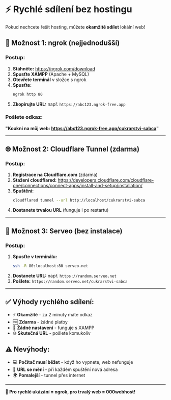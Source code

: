 # ⚡ Rychlé sdílení bez hostingu

Pokud nechcete řešit hosting, můžete **okamžitě sdílet** lokální web!

## 🚀 **Možnost 1: ngrok (nejjednodušší)**

### **Postup:**
1. **Stáhněte:** https://ngrok.com/download
2. **Spusťte XAMPP** (Apache + MySQL)
3. **Otevřete terminál** v složce s ngrok
4. **Spusťte:**
   ```bash
   ngrok http 80
   ```
5. **Zkopírujte URL:** např. `https://abc123.ngrok-free.app`

### **Pošlete odkaz:**
**"Koukni na můj web: https://abc123.ngrok-free.app/cukrarstvi-sabca"**

---

## 🌐 **Možnost 2: Cloudflare Tunnel (zdarma)**

### **Postup:**
1. **Registrace na Cloudflare.com** (zdarma)
2. **Stažení cloudflared:** https://developers.cloudflare.com/cloudflare-one/connections/connect-apps/install-and-setup/installation/
3. **Spuštění:**
   ```bash
   cloudflared tunnel --url http://localhost/cukrarstvi-sabca
   ```
4. **Dostanete trvalou URL** (funguje i po restartu)

---

## 📱 **Možnost 3: Serveo (bez instalace)**

### **Postup:**
1. **Spusťte v terminálu:**
   ```bash
   ssh -R 80:localhost:80 serveo.net
   ```
2. **Dostanete URL:** např. `https://random.serveo.net`
3. **Pošlete:** `https://random.serveo.net/cukrarstvi-sabca`

---

## ✅ **Výhody rychlého sdílení:**
- ⚡ **Okamžité** - za 2 minuty máte odkaz
- 🆓 **Zdarma** - žádné platby
- 🔧 **Žádné nastavení** - funguje s XAMPP
- 🌐 **Skutečná URL** - pošlete komukoliv

## ⚠️ **Nevýhody:**
- 💻 **Počítač musí běžet** - když ho vypnete, web nefunguje
- 🔗 **URL se mění** - při každém spuštění nová adresa
- 🌍 **Pomalejší** - tunnel přes internet

---

**🎯 Pro rychlé ukázání = ngrok, pro trvalý web = 000webhost!**